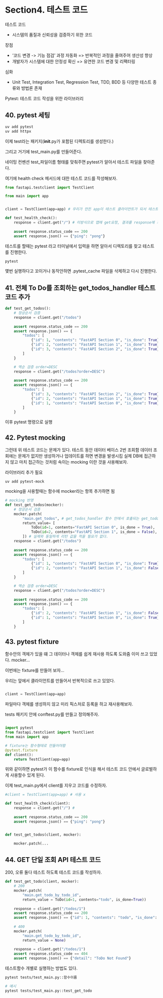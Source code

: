 # Section4. 테스트 코드

테스트 코드
- 시스템의 품질과 신뢰성을 검증하기 위한 코드

장점
- ‘코드 변경 -> 기능 점검’ 과정 자동화 => 반복적인 과정을 줄여주어 생산성 향상
- 개발자가 시스템에 대한 안정성 확신 => 유연한 코드 변경 및 리팩터링

심화
- Unit Test, Integration Test, Regression Test, TDD, BDD 등 다양한 테스트 종류와 방법론 존재

Pytest: 테스트 코드 작성을 위한 라이브러리



## 40. pytest 세팅
```bash
uv add pytest
uv add httpx
```

이제 test라는 패키지(__init__.py가 포함된 디렉토리를 생성한다.)

그리고 거기에 test_main.py를 만들어준다.

네이밍 컨벤션 test_파일이름 형태를 맞춰주면 pytest가 알아서 테스트 파일을 찾아준다.

여기에 health check 메서드에 대한 테스트 코드를 작성해보자.
```python
from fastapi.testclient import TestClient

from main import app


client = TestClient(app=app) # 우리가 만든 app이 테스트 클라이언트가 되서 테스트를 진행하는 방식

def test_health_check():
    response = client.get("/") # 이방식으로 앱에 get요청, 결과를 response에 저장
    
    assert response.status_code == 200
    assert response.json() == {"ping": "pong"}
```

테스트를 할때는 pytest 라고 터미널에서 입력을 하면 알아서 디렉토리를 찾고 테스트를 진행한다.

```bash
pytest
```
몇번 실행하다고 꼬이거나 동작안하면 .pytest_cache 파일을 삭제하고 다시 진행한다.


## 41. 전체 To Do를 조회하는 get_todos_handler 테스트 코드 추가
```python
def test_get_todos():
    # 정상순서 검증
    response = client.get("/todos") 
    
    assert response.status_code == 200
    assert response.json() == {
        "todos": [
            {"id": 1, "contents": "FastAPI Section 0", "is_done": True},
            {"id": 2, "contents": "FastAPI Section 1", "is_done": True},
            {"id": 3, "contents": "FastAPI Section 2", "is_done": True},
        ]
    }    

    # 역순 검증 order=DESC
    response = client.get("/todos?order=DESC") 
    
    assert response.status_code == 200
    assert response.json() == {
        "todos": [
            {"id": 3, "contents": "FastAPI Section 2", "is_done": True},
            {"id": 2, "contents": "FastAPI Section 1", "is_done": True},
            {"id": 1, "contents": "FastAPI Section 0", "is_done": True},
        ]
    }  
```
이후 pytest 명령으로 실행

## 42. Pytest mocking

그런데 위 테스트 코드는 문제가 있다.
테스트 동안 데이터 베이스 2번 조회함
데이터 조회에는 문제가 없지만 생성하거나 업데이트를 하면 변경을 발생시킴
실제 DB에 접근하지 않고 마치 접근하는 것처럼 속이는 mocking 이란 것을 사용해보자.

라이브러리 추가 필요
```
uv add pytest-mock
```

mocking을 사용할때는 함수에 mocker라는 항목 추가하면 됨

```python
# mocking 반영
def test_get_todos(mocker):
    # 정상순서 검증
    mocker.patch(
        "main.get_todos", # get_todos_handler 함수 안에서 호출되는 get_todos를 모킹하겠다는 의미
        return_value= [
            ToDo(id=1, contents="FastAPI Section 0", is_done = True),
            ToDo(id=2, contents="FastAPI Section 1", is_done = False),
        ]) # 실제와 동일하게 리턴 값을 적을 필요가 없다.
    response = client.get("/todos") 
    
    assert response.status_code == 200
    assert response.json() == {
        "todos": [
            {"id": 1, "contents": "FastAPI Section 0", "is_done": True},
            {"id": 2, "contents": "FastAPI Section 1", "is_done": False},
        ]
    }    

    # 역순 검증 order=DESC
    response = client.get("/todos?order=DESC") 
    
    assert response.status_code == 200
    assert response.json() == {
        "todos": [
            {"id": 2, "contents": "FastAPI Section 1", "is_done": False},
            {"id": 1, "contents": "FastAPI Section 0", "is_done": True},
        ]
    }    
```

## 43. pytest fixture

함수안의 객체가 있을 떄 그 데이터나 객체를 쉽게 재사용 하도록 도와줌
이미 쓰고 있었다.
mocker...

이번에는 fixture를 만들어 보자...

우리는 앞에서 클라이언트를 만들어서 반복적으로 쓰고 있었다.
```python

client = TestClient(app=app)
```

파일마다 객체를 생성하지 않고 미리 픽스처로 등록을 하고 재사용해보자.

tests 패키지 안에 conftest.py를 만들고 정의해주자.
```python

import pytest
from fastapi.testclient import TestClient
from main import app

# fixture는 함수형태로 만들어야함
@pytest.fixture
def client():
    return TestClient(app=app)

```
위와 같이하면 pytest가 이 함수를 fixture로 인식을 해서 테스트 코드 안에서 글로벌하게 사용할수 있게 된다.

이제 test_main.py에서 client를 지우고 코드를 수정하자.

```python
#client = TestClient(app=app) # 사용 x

def test_health_check(client):
    response = client.get("/") #
    
    assert response.status_code == 200
    assert response.json() == {"ping": "pong"}


def test_get_todos(client, mocker):

    mocker.patch(...
```

## 44. GET 단일 조회 API 테스트 코드
200, 오류 둘다 테스트 하도록 테스트 코드를 작성하자.

```python
def test_get_todo(client, mocker):
    # 200
    mocker.patch(
        "main.get_todo_by_todo_id", 
        return_value = ToDo(id=1, contents="todo", is_done=True))
    
    response = client.get("/todos/1")
    assert response.status_code == 200
    assert response.json() == {"id": 1, "contents": "todo", "is_done": True}
    
    # 400
    mocker.patch(
        "main.get_todo_by_todo_id", 
        return_value = None)
    
    response = client.get("/todos/1")
    assert response.status_code == 404
    assert response.json() == {"detail": "ToDo Not Found"}  
```

테스트함수 개별로 실행하는 방법도 있다.
```bash
pytest tests/test_main.py::함수이름

# 예시
pytest tests/test_main.py::test_get_todo
```
